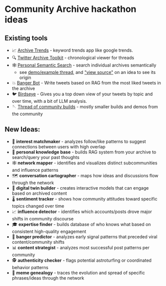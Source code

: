 # Community Archive hackathon ideas

## Existing tools

- 📈 [Archive Trends](https://labs-community-archive.streamlit.app/) - keyword trends app like google trends.
- 🔍 [Twitter Archive Toolkit](https://github.com/DefenderOfBasic/twitter-archive-toolkit) - chronological viewer for threads
- 🕸️ [Personal Semantic Search](https://github.com/DefenderOfBasic/twitter-semantic-search) - search individual archives semantically
  - see [demo/example thread](https://x.com/DefenderOfBasic/status/1864322137479098468), and ["view source"](https://x.com/DefenderOfBasic/status/1868816060599955560) on an idea to see its origin 
- 💥 [Banger Bot](https://theexgenesis--text-rag-ui-run.modal.run/) - Write tweets based on RAG from the most liked tweets in the archive
- 🐦 [Birdseye](https://theexgenesis--community-archive-birdseye-run.modal.run/?username=romeostevens76) - Gives you a top down view of your tweets by topic and over time, with a bit of LLM analysis.
- 🪡 [Thread of community builds](https://x.com/exgenesis/status/1835411943735140798) - mostly smaller builds and demos from the community



## New Ideas:

- 🤝 **interest matchmaker** - analyzes follow/like patterns to suggest connections between users with high overlap
- 🧠 **personal knowledge base** - builds RAG system from your archive to search/query your past thoughts
- 🕸️ **network mapper** - identifies and visualizes distinct subcommunities and influence patterns
- 🗺️ **conversation cartographer** - maps how ideas and discussions flow through the network
- 🤖 **digital twin builder** - creates interactive models that can engage based on archived content
- 🌡️ **sentiment tracker** - shows how community attitudes toward specific topics changed over time
- 📈 **influence detector** - identifies which accounts/posts drove major shifts in community discourse
- 🎓 **expertise finder** - builds database of who knows what based on consistent high-quality engagement
- 🔮 **banger predictor** - analyzes early signal patterns that preceded viral content/community shifts
- 📊 **content strategist** - analyzes most successful post patterns per community
- 🕵️ **authenticity checker** - flags potential astroturfing or coordinated behavior patterns
- 🧬 **meme genealogy** - traces the evolution and spread of specific phrases/ideas through the network

